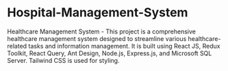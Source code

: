 # Hospital-Management-System
Healthcare Management System - This project is a comprehensive healthcare management system designed to streamline various healthcare-related tasks and information management. It is built using React JS, Redux Toolkit, React Query, Ant Design, Node.js, Express.js, and Microsoft SQL Server. Tailwind CSS is used for styling.
